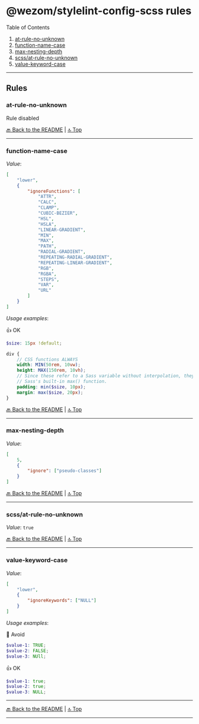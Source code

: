 # @wezom/stylelint-config-scss rules

Table of Contents

[comment]: <> (TOC-START)

1. [at-rule-no-unknown](#at-rule-no-unknown)
1. [function-name-case](#function-name-case)
1. [max-nesting-depth](#max-nesting-depth)
1. [scss/at-rule-no-unknown](#scss/at-rule-no-unknown)
1. [value-keyword-case](#value-keyword-case)

[comment]: <> (TOC-END)

---

## Rules

[comment]: <> (RULES-START)

### at-rule-no-unknown

Rule disabled

[🔙 Back to the README](README.md) | [🔝 Top](#readme)

---

### function-name-case

_Value_:

```json
[
	"lower",
	{
		"ignoreFunctions": [
			"ATTR",
			"CALC",
			"CLAMP",
			"CUBIC-BEZIER",
			"HSL",
			"HSLA",
			"LINEAR-GRADIENT",
			"MIN",
			"MAX",
			"PATH",
			"RADIAL-GRADIENT",
			"REPEATING-RADIAL-GRADIENT",
			"REPEATING-LINEAR-GRADIENT",
			"RGB",
			"RGBA",
			"STEPS",
			"VAR",
			"URL"
		]
	}
]
```

_Usage examples_:

👍 OK

```scss
$size: 15px !default;

div {
	// CSS functions ALWAYS
	width: MIN(50rem, 10vw);
	height: MAX(150rem, 10vh);
	// Since these refer to a Sass variable without interpolation, they call
	// Sass's built-in max() function.
	padding: min($size, 10px);
	margin: max($size, 20px);
}
```

[🔙 Back to the README](README.md) | [🔝 Top](#readme)

---

### max-nesting-depth

_Value_:

```json
[
	5,
	{
		"ignore": ["pseudo-classes"]
	}
]
```

[🔙 Back to the README](README.md) | [🔝 Top](#readme)

---

### scss/at-rule-no-unknown

_Value_: `true`

[🔙 Back to the README](README.md) | [🔝 Top](#readme)

---

### value-keyword-case

_Value_:

```json
[
	"lower",
	{
		"ignoreKeywords": ["NULL"]
	}
]
```

_Usage examples_:

🚧 Avoid

```scss
$value-1: TRUE;
$value-2: FALSE;
$value-3: NUll;
```

👍 OK

```scss
$value-1: true;
$value-2: true;
$value-3: NULL;
```

[comment]: <> (RULES-END)

---

[🔙 Back to the README](README.md) | [🔝 Top](#readme)

---
